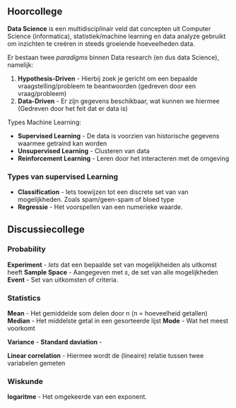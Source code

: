 ## Hoorcollege
**Data Science** is een multidisciplinair veld dat concepten uit Computer Science (informatica), statistiek/machine learning en data analyze gebruikt om inzichten te creëren in steeds groeiende hoeveelheden data.

Er bestaan twee *paradigms* binnen Data research (en dus data Science), namelijk:

1. **Hypothesis-Driven** - Hierbij zoek je gericht om een bepaalde vraagstelling/probleem te beantwoorden (gedreven door een vraag/probleem)
2. **Data-Driven** - Er zijn gegevens beschikbaar, wat kunnen we hiermee (Gedreven door het feit dat er data is)


Types Machine Learning:

* **Supervised Learning** - De data is voorzien van historische gegevens waarmee getraind kan worden
* **Unsupervised Learning** - Clusteren van data
* **Reinforcement Learning** - Leren door het interacteren met de omgeving

### Types van supervised Learning

* **Classification** - Iets toewijzen tot een discrete set van van mogelijkheden. Zoals spam/geen-spam of bloed type
* **Regressie** - Het voorspellen van een numerieke waarde.

## Discussiecollege

### Probability

**Experiment** - *Iets* dat een bepaalde set van mogelijkheiden als uitkomst heeft
**Sample Space** - Aangegeven met $s$, de set van alle mogelijkheden
**Event** - Set van uitkomsten of criteria.


### Statistics

**Mean** - Het gemiddelde som delen door n (n = hoeveelheid getallen)
**Median** - Het middelste getal in een gesorteerde lijst
**Mode** - Wat het meest voorkomt

**Variance** - 
**Standard daviation** - 

**Linear correlation** - Hiermee wordt de (lineaire) relatie tussen twee variabelen gemeten

### Wiskunde

**logaritme** - Het omgekeerde van een exponent. 